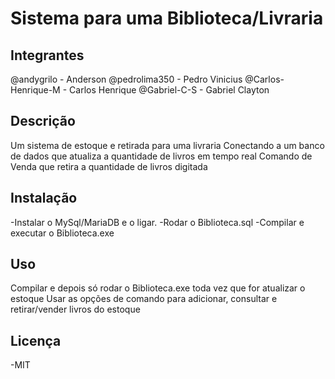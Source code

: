# Sistema para uma Biblioteca/Livraria


## Integrantes

@andygrilo - Anderson
@pedrolima350 - Pedro Vinicius
@Carlos-Henrique-M - Carlos Henrique
@Gabriel-C-S - Gabriel Clayton

## Descrição

Um sistema de estoque e retirada para uma livraria
Conectando a um banco de dados que atualiza a quantidade de livros em tempo real
Comando de Venda que retira a quantidade de livros digitada

## Instalação

-Instalar o MySql/MariaDB e o ligar.
-Rodar o Biblioteca.sql
-Compilar e executar o Biblioteca.exe

## Uso

Compilar e depois só rodar o Biblioteca.exe toda vez que for atualizar o estoque
Usar as opções de comando para adicionar, consultar e retirar/vender livros do estoque

## Licença

-MIT
